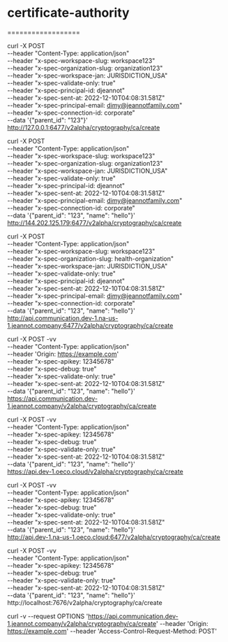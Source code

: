 # certificate-authority

==================

curl -X POST \
--header "Content-Type: application/json" \
--header "x-spec-workspace-slug: workspace123" \
--header "x-spec-organization-slug: organization123" \
--header "x-spec-workspace-jan: JURISDICTION_USA" \
--header "x-spec-validate-only: true" \
--header "x-spec-principal-id: djeannot" \
--header "x-spec-sent-at: 2022-12-10T04:08:31.581Z" \
--header "x-spec-principal-email: dimy@jeannotfamily.com" \
--header "x-spec-connection-id: corporate" \
--data '{"parent_id": "123"}' \
http://127.0.0.1:6477/v2alpha/cryptography/ca/create

curl -X POST \
--header "Content-Type: application/json" \
--header "x-spec-workspace-slug: workspace123" \
--header "x-spec-organization-slug: organization123" \
--header "x-spec-workspace-jan: JURISDICTION_USA" \
--header "x-spec-validate-only: true" \
--header "x-spec-principal-id: djeannot" \
--header "x-spec-sent-at: 2022-12-10T04:08:31.581Z" \
--header "x-spec-principal-email: dimy@jeannotfamily.com" \
--header "x-spec-connection-id: corporate" \
--data '{"parent_id": "123", "name": "hello"}' \
http://144.202.125.179:6477/v2alpha/cryptography/ca/create


curl -X POST \
--header "Content-Type: application/json" \
--header "x-spec-workspace-slug: workspace123" \
--header "x-spec-organization-slug: health-organization" \
--header "x-spec-workspace-jan: JURISDICTION_USA" \
--header "x-spec-validate-only: true" \
--header "x-spec-principal-id: djeannot" \
--header "x-spec-sent-at: 2022-12-10T04:08:31.581Z" \
--header "x-spec-principal-email: dimy@jeannotfamily.com" \
--header "x-spec-connection-id: corporate" \
--data '{"parent_id": "123", "name": "hello"}' \
http://api.communication.dev-1.na-us-1.jeannot.company:6477/v2alpha/cryptography/ca/create

curl -X POST -vv \
--header "Content-Type: application/json" \
--header 'Origin: https://example.com' \
--header "x-spec-apikey: 12345678" \
--header "x-spec-debug: true" \
--header "x-spec-validate-only: true" \
--header "x-spec-sent-at: 2022-12-10T04:08:31.581Z" \
--data '{"parent_id": "123", "name": "hello"}' \
https://api.communication.dev-1.jeannot.company/v2alpha/cryptography/ca/create

curl -X POST -vv \
--header "Content-Type: application/json" \
--header "x-spec-apikey: 12345678" \
--header "x-spec-debug: true" \
--header "x-spec-validate-only: true" \
--header "x-spec-sent-at: 2022-12-10T04:08:31.581Z" \
--data '{"parent_id": "123", "name": "hello"}' \
https://api.dev-1.oeco.cloud/v2alpha/cryptography/ca/create

curl -X POST -vv \
--header "Content-Type: application/json" \
--header "x-spec-apikey: 12345678" \
--header "x-spec-debug: true" \
--header "x-spec-validate-only: true" \
--header "x-spec-sent-at: 2022-12-10T04:08:31.581Z" \
--data '{"parent_id": "123", "name": "hello"}' \
http://api.dev-1.na-us-1.oeco.cloud:6477/v2alpha/cryptography/ca/create


curl -X POST -vv \
--header "Content-Type: application/json" \
--header "x-spec-apikey: 12345678" \
--header "x-spec-debug: true" \
--header "x-spec-validate-only: true" \
--header "x-spec-sent-at: 2022-12-10T04:08:31.581Z" \
--data '{"parent_id": "123", "name": "hello"}' \
http://localhost:7676/v2alpha/cryptography/ca/create


curl -v  --request OPTIONS 'https://api.communication.dev-1.jeannot.company/v2alpha/cryptography/ca/create' --header 'Origin: https://example.com' --header 'Access-Control-Request-Method: POST'

